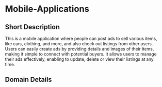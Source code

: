 # Mobile-Applications

## Short Description

This is a mobile application where people can post ads to sell various items, like cars, clothing, and more, and also check out listings from other users. Users can easily create ads by providing details and images of their items, making it simple to connect with potential buyers. It allows users to manage their ads effectively, enabling to update, delete or view their listings at any time. 

## Domain Details

